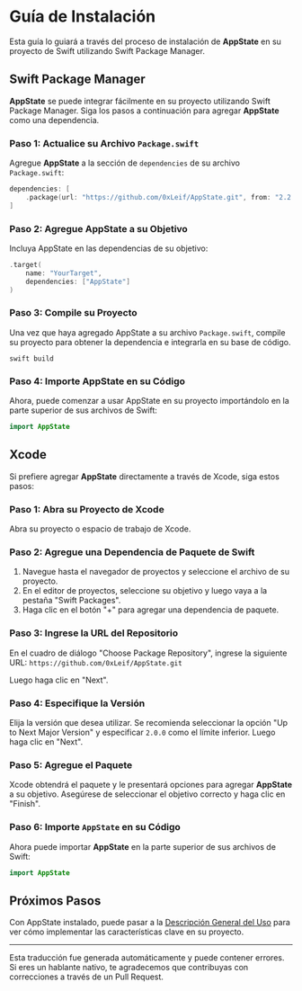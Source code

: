 # Guía de Instalación

Esta guía lo guiará a través del proceso de instalación de **AppState** en su proyecto de Swift utilizando Swift Package Manager.

## Swift Package Manager

**AppState** se puede integrar fácilmente en su proyecto utilizando Swift Package Manager. Siga los pasos a continuación para agregar **AppState** como una dependencia.

### Paso 1: Actualice su Archivo `Package.swift`

Agregue **AppState** a la sección de `dependencies` de su archivo `Package.swift`:

```swift
dependencies: [
    .package(url: "https://github.com/0xLeif/AppState.git", from: "2.2.0")
]
```

### Paso 2: Agregue AppState a su Objetivo

Incluya AppState en las dependencias de su objetivo:

```swift
.target(
    name: "YourTarget",
    dependencies: ["AppState"]
)
```

### Paso 3: Compile su Proyecto

Una vez que haya agregado AppState a su archivo `Package.swift`, compile su proyecto para obtener la dependencia e integrarla en su base de código.

```
swift build
```

### Paso 4: Importe AppState en su Código

Ahora, puede comenzar a usar AppState en su proyecto importándolo en la parte superior de sus archivos de Swift:

```swift
import AppState
```

## Xcode

Si prefiere agregar **AppState** directamente a través de Xcode, siga estos pasos:

### Paso 1: Abra su Proyecto de Xcode

Abra su proyecto o espacio de trabajo de Xcode.

### Paso 2: Agregue una Dependencia de Paquete de Swift

1. Navegue hasta el navegador de proyectos y seleccione el archivo de su proyecto.
2. En el editor de proyectos, seleccione su objetivo y luego vaya a la pestaña "Swift Packages".
3. Haga clic en el botón "+" para agregar una dependencia de paquete.

### Paso 3: Ingrese la URL del Repositorio

En el cuadro de diálogo "Choose Package Repository", ingrese la siguiente URL: `https://github.com/0xLeif/AppState.git`

Luego haga clic en "Next".

### Paso 4: Especifique la Versión

Elija la versión que desea utilizar. Se recomienda seleccionar la opción "Up to Next Major Version" y especificar `2.0.0` como el límite inferior. Luego haga clic en "Next".

### Paso 5: Agregue el Paquete

Xcode obtendrá el paquete y le presentará opciones para agregar **AppState** a su objetivo. Asegúrese de seleccionar el objetivo correcto y haga clic en "Finish".

### Paso 6: Importe `AppState` en su Código

Ahora puede importar **AppState** en la parte superior de sus archivos de Swift:

```swift
import AppState
```

## Próximos Pasos

Con AppState instalado, puede pasar a la [Descripción General del Uso](usage-overview.md) para ver cómo implementar las características clave en su proyecto.

---
Esta traducción fue generada automáticamente y puede contener errores. Si eres un hablante nativo, te agradecemos que contribuyas con correcciones a través de un Pull Request.
